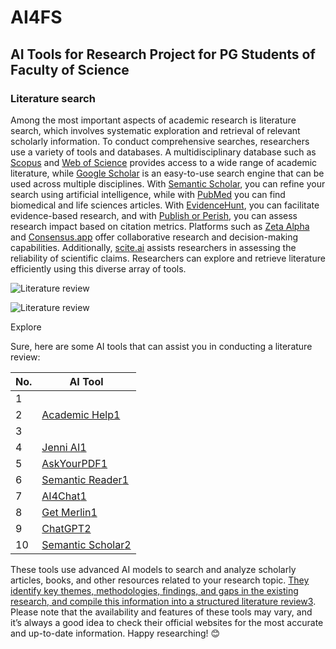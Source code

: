 # AI4FS
## AI Tools for Research Project for PG Students of Faculty of Science

### Literature search
Among the most important aspects of academic research is literature search, which involves systematic exploration and retrieval of relevant scholarly information. To conduct comprehensive searches, researchers use a variety of tools and databases. A multidisciplinary database such as [Scopus](https://www.scopus.com/search/form.uri?display=basic#basic) and [Web of Science](https://access.clarivate.com/login?app=wos&alternative=true&shibShireURL=https:%2F%2Fwww.webofknowledge.com%2F%3Fauth%3DShibboleth&shibReturnURL=https:%2F%2Fwww.webofknowledge.com%2F&roaming=true) provides access to a wide range of academic literature, while [Google Scholar](https://scholar.google.com/) is an easy-to-use search engine that can be used across multiple disciplines. With [Semantic Scholar](https://www.semanticscholar.org/), you can refine your search using artificial intelligence, while with [PubMed](https://pubmed.ncbi.nlm.nih.gov/) you can find biomedical and life sciences articles. With [EvidenceHunt](https://github.com/drMurtadha/SLR-FC/blob/main/materials/pubmed/evidence-hunt.md), you can facilitate evidence-based research, and with [Publish or Perish](https://harzing.com/resources/publish-or-perish), you can assess research impact based on citation metrics. Platforms such as [Zeta Alpha](https://search.zeta-alpha.com/) and [Consensus.app](https://consensus.app/) offer collaborative research and decision-making capabilities. Additionally, [scite.ai](https://scite.ai/) assists researchers in assessing the reliability of scientific claims. Researchers can explore and retrieve literature efficiently using this diverse array of tools.

![Literature review](https://www.bing.com/th?id=OSK.15f24ad427fb036d992871d8333f81e4&pid=cdx&w=320&h=189&c=7&rs=1)

![Literature review](https://www.bing.com/th?id=OSK.15f24ad427fb036d992871d8333f81e4&pid=cdx&w=252&h=189&c=7)

Explore

Sure, here are some AI tools that can assist you in conducting a literature review:

|No.|AI Tool|
|---|---|
|1||
|2|[Academic Help](https://www.unriddle.ai/blog/ai-literature-review-generator)[1](https://www.unriddle.ai/blog/ai-literature-review-generator)|
|3||
|4|[Jenni AI](https://www.unriddle.ai/blog/ai-literature-review-generator)[1](https://www.unriddle.ai/blog/ai-literature-review-generator)|
|5|[AskYourPDF](https://www.unriddle.ai/blog/ai-literature-review-generator)[1](https://www.unriddle.ai/blog/ai-literature-review-generator)|
|6|[Semantic Reader](https://www.unriddle.ai/blog/ai-literature-review-generator)[1](https://www.unriddle.ai/blog/ai-literature-review-generator)|
|7|[AI4Chat](https://www.unriddle.ai/blog/ai-literature-review-generator)[1](https://www.unriddle.ai/blog/ai-literature-review-generator)|
|8|[Get Merlin](https://www.unriddle.ai/blog/ai-literature-review-generator)[1](https://www.unriddle.ai/blog/ai-literature-review-generator)|
|9|[ChatGPT](https://www.unriddle.ai/blog/ai-literature-review-generator)[2](https://academiainsider.com/ai-tools-to-automate-your-literature-review-which-to-use/)|
|10|[Semantic Scholar](https://www.unriddle.ai/blog/ai-literature-review-generator)[2](https://academiainsider.com/ai-tools-to-automate-your-literature-review-which-to-use/)|

These tools use advanced AI models to search and analyze scholarly articles, books, and other resources related to your research topic. [They identify key themes, methodologies, findings, and gaps in the existing research, and compile this information into a structured literature review](https://www.unriddle.ai/blog/ai-literature-review-generator)[3](https://www.hyperwriteai.com/aitools/ai-literature-review-generator). Please note that the availability and features of these tools may vary, and it’s always a good idea to check their official websites for the most accurate and up-to-date information. Happy researching! 😊
